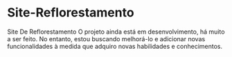 # Site-Reflorestamento
Site De Reflorestamento O projeto ainda está em desenvolvimento, há muito a ser feito. No entanto, estou buscando melhorá-lo e adicionar novas funcionalidades à medida que adquiro novas habilidades e conhecimentos.

